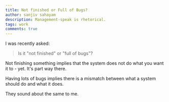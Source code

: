 ```yaml
---
title: Not finished or Full of Bugs?
author: sanjiv sahayam
description: Management-speak is rhetorical.
tags: work
comments: true
---
```


I was recently asked:

> Is it "not finished" or "full of bugs"?

Not finishing something implies that the system does not do what you want it to - yet. It's part way there.

Having lots of bugs implies there is a mismatch between what a system should do and what it does.

They sound about the same to me.